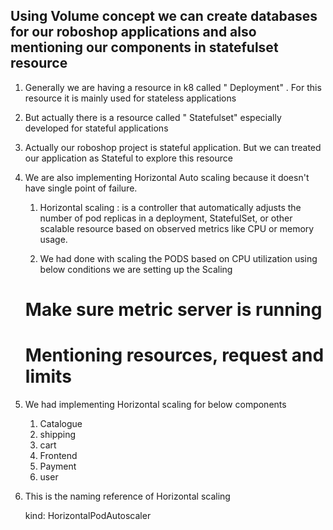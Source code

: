 ## Using Volume concept we can create databases for our roboshop applications and also mentioning our components in statefulset resource ##

1. Generally we are having a resource in k8 called " Deployment" .
  For this resource it is mainly used for stateless applications

2. But actually there is a resource called " Statefulset" especially developed 
   for stateful applications

3. Actually our roboshop project is stateful application.
   But we can treated our application as Stateful to explore this resource

4. We are also implementing Horizontal Auto scaling because it doesn't have single point 
   of failure.
   1. Horizontal scaling :  is a controller that automatically adjusts the number of pod replicas in a deployment, StatefulSet, or other scalable resource based on observed metrics like CPU or memory usage.

   2. We had done with scaling the PODS based on CPU utilization
   using below conditions we are setting up the Scaling
   # Make sure metric server is running
   # Mentioning resources, request and limits

5. We had implementing Horizontal scaling for below components
    1. Catalogue
    2. shipping
    3. cart
    4. Frontend
    5. Payment
    6. user

6. This is the naming reference of Horizontal scaling

      kind: HorizontalPodAutoscaler